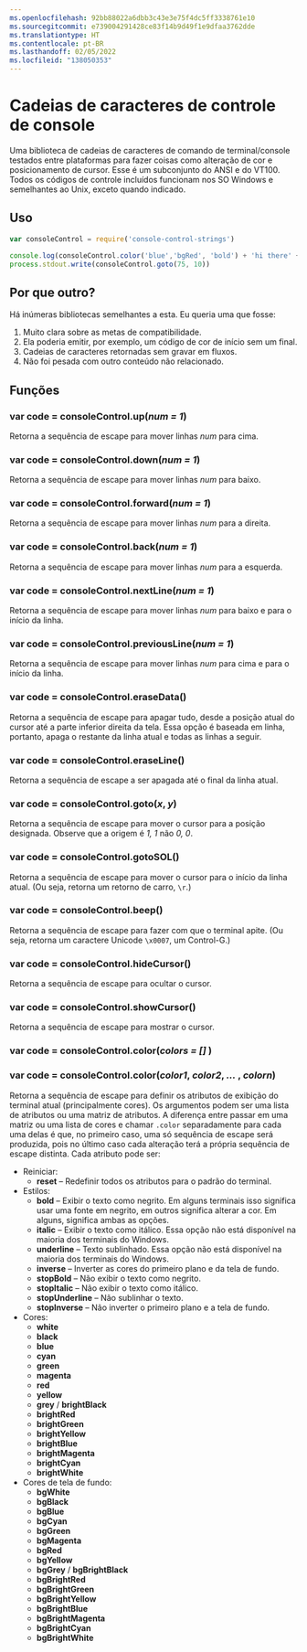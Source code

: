 ```yaml
---
ms.openlocfilehash: 92bb88022a6dbb3c43e3e75f4dc5ff3338761e10
ms.sourcegitcommit: e739004291428ce83f14b9d49f1e9dfaa3762dde
ms.translationtype: HT
ms.contentlocale: pt-BR
ms.lasthandoff: 02/05/2022
ms.locfileid: "138050353"
---
```

# <a name="console-control-strings"></a>Cadeias de caracteres de controle de console

Uma biblioteca de cadeias de caracteres de comando de terminal/console testados entre plataformas para fazer coisas como alteração de cor e posicionamento de cursor.  Esse é um subconjunto do ANSI e do VT100.  Todos os códigos de controle incluídos funcionam nos SO Windows e semelhantes ao Unix, exceto quando indicado.

## <a name="usage"></a>Uso

```js
var consoleControl = require('console-control-strings')

console.log(consoleControl.color('blue','bgRed', 'bold') + 'hi there' + consoleControl.color('reset'))
process.stdout.write(consoleControl.goto(75, 10))
```

## <a name="why-another"></a>Por que outro?

Há inúmeras bibliotecas semelhantes a esta.  Eu queria uma que fosse:

1. Muito clara sobre as metas de compatibilidade.
2. Ela poderia emitir, por exemplo, um código de cor de início sem um final.
3. Cadeias de caracteres retornadas sem gravar em fluxos.
4. Não foi pesada com outro conteúdo não relacionado.

## <a name="functions"></a>Funções

### <a name="var-code--consolecontrolup_num--1_"></a>var code = consoleControl.up(_num = 1_)

Retorna a sequência de escape para mover linhas _num_ para cima.

### <a name="var-code--consolecontroldown_num--1_"></a>var code = consoleControl.down(_num = 1_)

Retorna a sequência de escape para mover linhas _num_ para baixo.

### <a name="var-code--consolecontrolforward_num--1_"></a>var code = consoleControl.forward(_num = 1_)

Retorna a sequência de escape para mover linhas _num_ para a direita.

### <a name="var-code--consolecontrolback_num--1_"></a>var code = consoleControl.back(_num = 1_)

Retorna a sequência de escape para mover linhas _num_ para a esquerda.

### <a name="var-code--consolecontrolnextline_num--1_"></a>var code = consoleControl.nextLine(_num = 1_)

Retorna a sequência de escape para mover linhas _num_ para baixo e para o início da linha.

### <a name="var-code--consolecontrolpreviousline_num--1_"></a>var code = consoleControl.previousLine(_num = 1_)

Retorna a sequência de escape para mover linhas _num_ para cima e para o início da linha.

### <a name="var-code--consolecontrolerasedata"></a>var code = consoleControl.eraseData()

Retorna a sequência de escape para apagar tudo, desde a posição atual do cursor até a parte inferior direita da tela.  Essa opção é baseada em linha, portanto, apaga o restante da linha atual e todas as linhas a seguir.

### <a name="var-code--consolecontroleraseline"></a>var code = consoleControl.eraseLine()

Retorna a sequência de escape a ser apagada até o final da linha atual.

### <a name="var-code--consolecontrolgoto_x_-_y_"></a>var code = consoleControl.goto(_x_, _y_)

Retorna a sequência de escape para mover o cursor para a posição designada. Observe que a origem é _1, 1_ não _0, 0_.

### <a name="var-code--consolecontrolgotosol"></a>var code = consoleControl.gotoSOL()

Retorna a sequência de escape para mover o cursor para o início da linha atual. (Ou seja, retorna um retorno de carro, `\r`.)

### <a name="var-code--consolecontrolbeep"></a>var code = consoleControl.beep()

Retorna a sequência de escape para fazer com que o terminal apite.  (Ou seja, retorna um caractere Unicode `\x0007`, um Control-G.)

### <a name="var-code--consolecontrolhidecursor"></a>var code = consoleControl.hideCursor()

Retorna a sequência de escape para ocultar o cursor.

### <a name="var-code--consolecontrolshowcursor"></a>var code = consoleControl.showCursor()

Retorna a sequência de escape para mostrar o cursor.

### <a name="var-code--consolecontrolcolor_colors--_"></a>var code = consoleControl.color(_colors = []_ )

### <a name="var-code--consolecontrolcolor_color1_-_color2_-__-_colorn_"></a>var code = consoleControl.color(_color1_, _color2_, _…_ , _colorn_)

Retorna a sequência de escape para definir os atributos de exibição do terminal atual (principalmente cores).  Os argumentos podem ser uma lista de atributos ou uma matriz de atributos.  A diferença entre passar em uma matriz ou uma lista de cores e chamar `.color` separadamente para cada uma delas é que, no primeiro caso, uma só sequência de escape será produzida, pois no último caso cada alteração terá a própria sequência de escape distinta.  Cada atributo pode ser:

* Reiniciar:
  * **reset** – Redefinir todos os atributos para o padrão do terminal.
* Estilos:
  * **bold** – Exibir o texto como negrito.  Em alguns terminais isso significa usar uma fonte em negrito, em outros significa alterar a cor.  Em alguns, significa ambas as opções.
  * **italic** – Exibir o texto como itálico. Essa opção não está disponível na maioria dos terminais do Windows.
  * **underline** – Texto sublinhado. Essa opção não está disponível na maioria dos terminais do Windows.
  * **inverse** – Inverter as cores do primeiro plano e da tela de fundo.
  * **stopBold** – Não exibir o texto como negrito.
  * **stopItalic** – Não exibir o texto como itálico.
  * **stopUnderline** – Não sublinhar o texto.
  * **stopInverse** – Não inverter o primeiro plano e a tela de fundo.
* Cores:
  * **white**
  * **black**
  * **blue**
  * **cyan**
  * **green**
  * **magenta**
  * **red**
  * **yellow**
  * **grey** / **brightBlack**
  * **brightRed**
  * **brightGreen**
  * **brightYellow**
  * **brightBlue**
  * **brightMagenta**
  * **brightCyan**
  * **brightWhite**
* Cores de tela de fundo:
  * **bgWhite**
  * **bgBlack**
  * **bgBlue**
  * **bgCyan**
  * **bgGreen**
  * **bgMagenta**
  * **bgRed**
  * **bgYellow**
  * **bgGrey** / **bgBrightBlack**
  * **bgBrightRed**
  * **bgBrightGreen**
  * **bgBrightYellow**
  * **bgBrightBlue**
  * **bgBrightMagenta**
  * **bgBrightCyan**
  * **bgBrightWhite**

